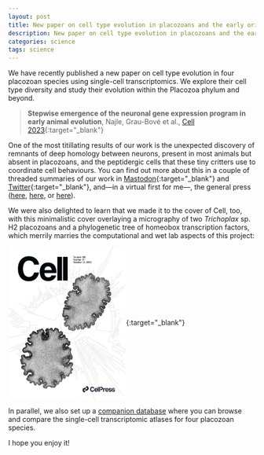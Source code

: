 ```yaml
---
layout: post
title: New paper on cell type evolution in placozoans and the early origin of the neuron expression programme
description: New paper on cell type evolution in placozoans and the early origin of the neuron expression programme
categories: science
tags: science
---
```


We have recently published a new paper on cell type evolution in four placozoan species using single-cell transcriptomics. We explore their cell type diversity and study their evolution within the Placozoa phylum and beyond. 

> **Stepwise emergence of the neuronal gene expression program in early animal evolution**, Najle, Grau-Bové et al., [Cell 2023](https://www.cell.com/cell/fulltext/S0092-8674(23)00917-0){:target="_blank"}

One of the most titillating results of our work is the unexpected discovery of remnants of deep homology between neurons, present in most animals but absent in placozoans, and the peptidergic cells that these tiny critters use to coordinate cell behaviours. You can find out more about this in a couple of threaded summaries of our work in [Mastodon](https://ecoevo.social/@xgrau/111095812425756200){:target="_blank"} and [Twitter](https://twitter.com/ArnauSebe/status/1704157119862165756){:target="_blank"}, and—in a virtual first for me—, the general press ([here](https://www.ara.cat/ciencia-medi-ambient/animals-mes-simples-terra-ja-tenien-neurones-800-milions-d-anys_1_4805146.html), [here](https://www.nytimes.com/2023/09/19/science/placazoans-neurons-evolution.html), or [here](https://www.lemonde.fr/sciences/article/2023/09/24/le-placozoaire-ce-minuscule-animal-a-l-origine-de-nos-neurones_6190724_1650684.html)).

We were also delighted to learn that we made it to the cover of Cell, too, with this minimalistic cover overlaying a micrography of two *Trichoplax* sp. H2 placozoans and a phylogenetic tree of homeobox transcription factors, which merrily marries the computational and wet lab aspects of this project:

[<img align="center" width="240" src="/assets/img/cover.tif.jpg">](https://www.cell.com/cell/fulltext/S0092-8674(23)00917-0){:target="_blank"}

In parallel, we also set up a [companion database](https://sebelab.crg.eu/placozoa_cell_atlas/) where you can browse and compare the single-cell transcriptomic atlases for four placozoan species.

I hope you enjoy it!
